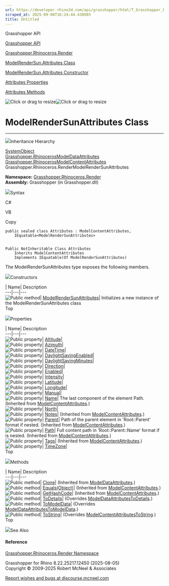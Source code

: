 ```yaml
---
url: https://developer.rhino3d.com/api/grasshopper/html/T_Grasshopper_Rhinoceros_Render_ModelRenderSun_Attributes.htm
scraped_at: 2025-09-08T16:24:44.438985
title: Untitled
---
```


Grasshopper API

[Grasshopper API](../html/723c01da-9986-4db2-8f53-6f3a7494df75.htm
"Grasshopper API")

[Grasshopper.Rhinoceros.Render](../html/N_Grasshopper_Rhinoceros_Render.htm
"Grasshopper.Rhinoceros.Render")

[ModelRenderSun.Attributes
Class](../html/T_Grasshopper_Rhinoceros_Render_ModelRenderSun_Attributes.htm
"ModelRenderSun.Attributes Class")

[ModelRenderSun.Attributes Constructor
](../html/M_Grasshopper_Rhinoceros_Render_ModelRenderSun_Attributes__ctor.htm
"ModelRenderSun.Attributes Constructor ")

[Attributes
Properties](../html/Properties_T_Grasshopper_Rhinoceros_Render_ModelRenderSun_Attributes.htm
"Attributes Properties")

[Attributes
Methods](../html/Methods_T_Grasshopper_Rhinoceros_Render_ModelRenderSun_Attributes.htm
"Attributes Methods")

![Click or drag to resize](../icons/TocOpen.gif)![Click or drag to
resize](../icons/TocClose.gif)

# ModelRenderSunAttributes Class  
  
---  
  
![](../icons/SectionExpanded.png)Inheritance Hierarchy

[SystemObject](https://docs.microsoft.com/dotnet/api/system.object)  
[Grasshopper.RhinocerosModelDataAttributes](T_Grasshopper_Rhinoceros_ModelData_Attributes.htm)  
[Grasshopper.RhinocerosModelContentAttributes](T_Grasshopper_Rhinoceros_ModelContent_Attributes.htm)  
Grasshopper.Rhinoceros.RenderModelRenderSunAttributes  

**Namespace:**
[Grasshopper.Rhinoceros.Render](N_Grasshopper_Rhinoceros_Render.htm)  
**Assembly:** Grasshopper (in Grasshopper.dll)

![](../icons/SectionExpanded.png)Syntax

C#

VB

Copy

    
    
    public sealed class Attributes : ModelContentAttributes, 
    	IEquatable<ModelRenderSunAttributes>
    
    
    Public NotInheritable Class Attributes
    	Inherits ModelContentAttributes
    	Implements IEquatable(Of ModelRenderSunAttributes)

The ModelRenderSunAttributes type exposes the following members.

![](../icons/SectionExpanded.png)Constructors

| Name| Description  
---|---|---  
![Public method](../icons/pubmethod.gif)|
[ModelRenderSunAttributes](M_Grasshopper_Rhinoceros_Render_ModelRenderSun_Attributes__ctor.htm)|
Initializes a new instance of the ModelRenderSunAttributes class  
Top

![](../icons/SectionExpanded.png)Properties

| Name| Description  
---|---|---  
![Public property](../icons/pubproperty.gif)|
[Altitude](P_Grasshopper_Rhinoceros_Render_ModelRenderSun_Attributes_Altitude.htm)|  
![Public property](../icons/pubproperty.gif)|
[Azimuth](P_Grasshopper_Rhinoceros_Render_ModelRenderSun_Attributes_Azimuth.htm)|  
![Public property](../icons/pubproperty.gif)|
[DateTime](P_Grasshopper_Rhinoceros_Render_ModelRenderSun_Attributes_DateTime.htm)|  
![Public property](../icons/pubproperty.gif)|
[DaylightSavingEnabled](P_Grasshopper_Rhinoceros_Render_ModelRenderSun_Attributes_DaylightSavingEnabled.htm)|  
![Public property](../icons/pubproperty.gif)|
[DaylightSavingMinutes](P_Grasshopper_Rhinoceros_Render_ModelRenderSun_Attributes_DaylightSavingMinutes.htm)|  
![Public property](../icons/pubproperty.gif)|
[Direction](P_Grasshopper_Rhinoceros_Render_ModelRenderSun_Attributes_Direction.htm)|  
![Public property](../icons/pubproperty.gif)|
[Enabled](P_Grasshopper_Rhinoceros_Render_ModelRenderSun_Attributes_Enabled.htm)|  
![Public property](../icons/pubproperty.gif)|
[Intensity](P_Grasshopper_Rhinoceros_Render_ModelRenderSun_Attributes_Intensity.htm)|  
![Public property](../icons/pubproperty.gif)|
[Latitude](P_Grasshopper_Rhinoceros_Render_ModelRenderSun_Attributes_Latitude.htm)|  
![Public property](../icons/pubproperty.gif)|
[Longitude](P_Grasshopper_Rhinoceros_Render_ModelRenderSun_Attributes_Longitude.htm)|  
![Public property](../icons/pubproperty.gif)|
[Manual](P_Grasshopper_Rhinoceros_Render_ModelRenderSun_Attributes_Manual.htm)|  
![Public property](../icons/pubproperty.gif)|
[Name](P_Grasshopper_Rhinoceros_ModelContent_Attributes_Name.htm)|  The last
component of the element Path.  (Inherited from
[ModelContentAttributes](T_Grasshopper_Rhinoceros_ModelContent_Attributes.htm).)  
![Public property](../icons/pubproperty.gif)|
[North](P_Grasshopper_Rhinoceros_Render_ModelRenderSun_Attributes_North.htm)|  
![Public property](../icons/pubproperty.gif)|
[Notes](P_Grasshopper_Rhinoceros_ModelContent_Attributes_Notes.htm)|
(Inherited from
[ModelContentAttributes](T_Grasshopper_Rhinoceros_ModelContent_Attributes.htm).)  
![Public property](../icons/pubproperty.gif)|
[Parent](P_Grasshopper_Rhinoceros_ModelContent_Attributes_Parent.htm)|  Path
of the parent element in 'Root::Parent' format if nested.  (Inherited from
[ModelContentAttributes](T_Grasshopper_Rhinoceros_ModelContent_Attributes.htm).)  
![Public property](../icons/pubproperty.gif)|
[Path](P_Grasshopper_Rhinoceros_ModelContent_Attributes_Path.htm)|  Full
content path in 'Root::Parent::Name' format if is nested.  (Inherited from
[ModelContentAttributes](T_Grasshopper_Rhinoceros_ModelContent_Attributes.htm).)  
![Public property](../icons/pubproperty.gif)|
[Tags](P_Grasshopper_Rhinoceros_ModelContent_Attributes_Tags.htm)|  (Inherited
from
[ModelContentAttributes](T_Grasshopper_Rhinoceros_ModelContent_Attributes.htm).)  
![Public property](../icons/pubproperty.gif)|
[TimeZone](P_Grasshopper_Rhinoceros_Render_ModelRenderSun_Attributes_TimeZone.htm)|  
Top

![](../icons/SectionExpanded.png)Methods

| Name| Description  
---|---|---  
![Public method](../icons/pubmethod.gif)|
[Clone](M_Grasshopper_Rhinoceros_ModelData_Attributes_Clone.htm)|  (Inherited
from
[ModelDataAttributes](T_Grasshopper_Rhinoceros_ModelData_Attributes.htm).)  
![Public method](../icons/pubmethod.gif)|
[Equals(Object)](M_Grasshopper_Rhinoceros_ModelContent_Attributes_Equals.htm)|
(Inherited from
[ModelContentAttributes](T_Grasshopper_Rhinoceros_ModelContent_Attributes.htm).)  
![Public method](../icons/pubmethod.gif)|
[GetHashCode](M_Grasshopper_Rhinoceros_ModelContent_Attributes_GetHashCode.htm)|
(Inherited from
[ModelContentAttributes](T_Grasshopper_Rhinoceros_ModelContent_Attributes.htm).)  
![Public method](../icons/pubmethod.gif)|
[ToDetails](M_Grasshopper_Rhinoceros_Render_ModelRenderSun_Attributes_ToDetails.htm)|
(Overrides
[ModelDataAttributesToDetails](M_Grasshopper_Rhinoceros_ModelData_Attributes_ToDetails.htm).)  
![Public method](../icons/pubmethod.gif)|
[ToModelData](M_Grasshopper_Rhinoceros_Render_ModelRenderSun_Attributes_ToModelData.htm)|
(Overrides
[ModelDataAttributesToModelData](M_Grasshopper_Rhinoceros_ModelData_Attributes_ToModelData.htm).)  
![Public method](../icons/pubmethod.gif)|
[ToString](M_Grasshopper_Rhinoceros_Render_ModelRenderSun_Attributes_ToString.htm)|
(Overrides
[ModelContentAttributesToString](M_Grasshopper_Rhinoceros_ModelContent_Attributes_ToString.htm).)  
Top

![](../icons/SectionExpanded.png)See Also

#### Reference

[Grasshopper.Rhinoceros.Render Namespace](N_Grasshopper_Rhinoceros_Render.htm)

Grasshopper for Rhino 8.22.25217.12450 (2025-08-05)  
Copyright © 2009-2025 Robert McNeel & Associates

[Report wishes and bugs at
discourse.mcneel.com](https://discourse.mcneel.com/c/grasshopper)

